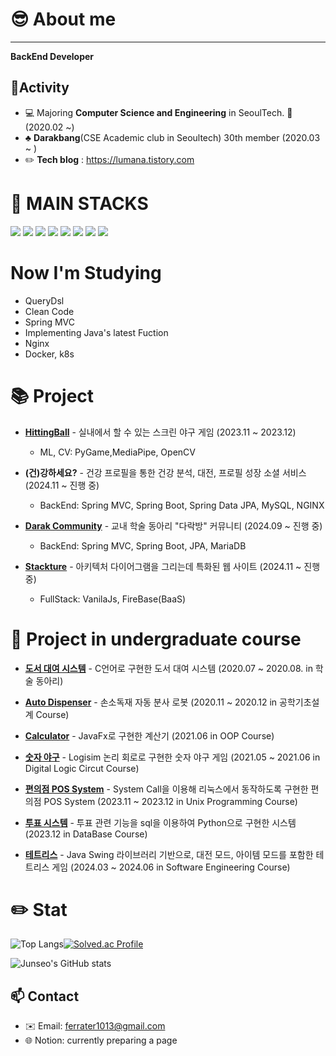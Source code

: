 # :sunglasses: About me
----------------------

**BackEnd Developer**

## 🏃Activity
* 💻 Majoring **Computer Science and Engineering** in SeoulTech. 🏫 (2020.02 ~)
* ♣️ **Darakbang**(CSE Academic club in Seoultech) 30th member (2020.03 ~ )
* ✏️ **Tech blog** : https://lumana.tistory.com


<div><h1>🔨 MAIN STACKS </h1></div>

<div> 
  <img src="https://img.shields.io/badge/java-007396?style=for-the-badge&logo=java&logoColor=white"> 
  <img src="https://img.shields.io/badge/spring-6DB33F?style=for-the-badge&logo=spring&logoColor=white">
  <img src="https://img.shields.io/badge/amazonaws-232F3E?style=for-the-badge&logo=amazonaws&logoColor=white"> 
  <img src="https://img.shields.io/badge/linux-FCC624?style=for-the-badge&logo=linux&logoColor=black"> 
  <img src="https://img.shields.io/badge/apache tomcat-F8DC75?style=for-the-badge&logo=apachetomcat&logoColor=white">
  <img src="https://img.shields.io/badge/github-181717?style=for-the-badge&logo=github&logoColor=white">
  <img src="https://img.shields.io/badge/git-F05032?style=for-the-badge&logo=git&logoColor=white">
  <img src="https://img.shields.io/badge/c++-00599C?style=for-the-badge&logo=c%2B%2B&logoColor=white">
</div>

<div><h1> Now I'm Studying </h1></div>

- QueryDsl
- Clean Code
- Spring MVC
- Implementing Java's latest Fuction
- Nginx
- Docker, k8s


<div><h1>📚 Project</h1></div>

- [**HittingBall**](https://github.com/DawnGlow/Hitting_Ball) - 실내에서 할 수 있는 스크린 야구 게임 (2023.11 ~ 2023.12)

  - ML, CV: PyGame,MediaPipe, OpenCV
  
- **(건)강하세요?** - 건강 프로필을 통한 건강 분석, 대전, 프로필 성장 소셜 서비스 (2024.11 ~ 진행 중)

  - BackEnd: Spring MVC, Spring Boot, Spring Data JPA, MySQL, NGINX
  
- [**Darak Community**](https://github.com/DarakCommunity) - 교내 학술 동아리 "다락방" 커뮤니티 (2024.09 ~ 진행 중)

  - BackEnd: Spring MVC, Spring Boot, JPA, MariaDB

- [**Stackture**](https://github.com/DawnGlow/Stackture) - 아키텍처 다이어그램을 그리는데 특화된 웹 사이트 (2024.11 ~ 진행 중)

  - FullStack: VanilaJs, FireBase(BaaS)

<div><h1>🏫 Project in undergraduate course</h1></div>

- [**도서 대여 시스템**](https://github.com/DawnGlow/BookRental_C) - C언어로 구현한 도서 대여 시스템 (2020.07 ~ 2020.08. in 학술 동아리)

- [**Auto Dispenser**](https://lumana.tistory.com/183) - 손소독재 자동 분사 로봇 (2020.11 ~ 2020.12 in 공학기초설계 Course)
  
- [**Calculator**](https://github.com/DawnGlow/Calculator) - JavaFx로 구현한 계산기 (2021.06 in OOP Course)
  
- [**숫자 야구**](https://github.com/DawnGlow/NumberBaseball_LogicCircuit) - Logisim 논리 회로로 구현한 숫자 야구 게임 (2021.05 ~ 2021.06 in Digital Logic Circut Course)

- [**편의점 POS System**](https://github.com/DawnGlow/Convenience_Store_Pos_System) - System Call을 이용해 리눅스에서 동작하도록 구현한 편의점 POS System (2023.11 ~ 2023.12 in Unix Programming Course)

- [**투표 시스템**](https://github.com/DawnGlow/Voting_system) - 투표 관련 기능을 sql을 이용하여 Python으로 구현한 시스템 (2023.12 in DataBase Course)

- [**테트리스**](https://github.com/SE-7team/Tetris_swing) - Java Swing 라이브러리 기반으로, 대전 모드, 아이템 모드를 포함한 테트리스 게임 (2024.03 ~ 2024.06 in Software Engineering Course)

<div><h1>✏️ Stat</h1></div>

![Top Langs](https://github-readme-stats.vercel.app/api/top-langs/?username=DawnGlow&layout=compact&theme=onedark)[![Solved.ac Profile](http://mazassumnida.wtf/api/generate_badge?boj=ferrater1013)](https://solved.ac/ferrater1013)

![Junseo's GitHub stats](https://github-readme-stats.vercel.app/api?username=DawnGlow&theme=flag-india&show_icons=true)

## 📫 Contact

- ✉️ Email: ferrater1013@gmail.com
- 🌐 Notion: currently preparing a page

